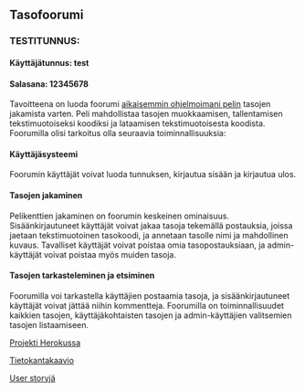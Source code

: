 ## Tasofoorumi

### TESTITUNNUS:
#### Käyttäjätunnus: test
#### Salasana: 12345678

Tavoitteena on luoda foorumi [aikaisemmin ohjelmoimani pelin](https://github.com/Craetion5/otm-harjoitustyo) tasojen jakamista varten. Peli mahdollistaa tasojen muokkaamisen, tallentamisen tekstimuotoiseksi koodiksi ja lataamisen tekstimuotoisesta koodista. Foorumilla olisi tarkoitus olla seuraavia toiminnallisuuksia:

#### Käyttäjäsysteemi

Foorumin käyttäjät voivat luoda tunnuksen, kirjautua sisään ja kirjautua ulos.

#### Tasojen jakaminen

Pelikenttien jakaminen on foorumin keskeinen ominaisuus. Sisäänkirjautuneet käyttäjät voivat jakaa tasoja tekemällä postauksia, joissa jaetaan tekstimuotoinen tasokoodi, ja annetaan tasolle nimi ja mahdollinen kuvaus. Tavalliset käyttäjät voivat poistaa omia tasopostauksiaan, ja admin-käyttäjät voivat poistaa myös muiden tasoja.

#### Tasojen tarkasteleminen ja etsiminen

Foorumilla voi tarkastella käyttäjien postaamia tasoja, ja sisäänkirjautuneet käyttäjät voivat jättää niihin kommentteja. Foorumilla on toiminnallisuudet kaikkien tasojen, käyttäjäkohtaisten tasojen ja admin-käyttäjien valitsemien tasojen listaamiseen.

[Projekti Herokussa](https://mazelevelforum.herokuapp.com/)

[Tietokantakaavio](https://github.com/Craetion5/tasofoorumi/blob/master/documentation/tietokantakaavio.png)

[User storyjä](https://github.com/Craetion5/tasofoorumi/blob/master/documentation/user_storyt.md)
